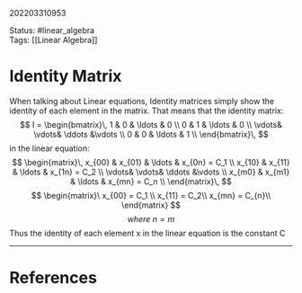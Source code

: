 202203310953

Status: #linear_algebra  
Tags: [[Linear Algebra]]

# Identity Matrix


When talking about Linear equations, Identity matrices simply show the identity of each element in the matrix.
That means that the identity matrix:
$$
I = 
\begin{bmatrix}\,  
	1 & 0 & \ldots & 0 \\
	0 & 1 & \ldots & 0 \\
	\vdots& \vdots& \ddots &\vdots  \\
	0 & 0 & \ldots & 1 \\
\end{bmatrix}\,
$$
in the linear equation:
$$ 
\begin{matrix}\,  
	x_{00} & x_{01} & \ldots & x_{0n} = C_1 \\
	x_{10} & x_{11} & \ldots & x_{1n} = C_2 \\
	\vdots& \vdots& \ddots &\vdots \\
	x_{m0} & x_{m1} & \ldots & x_{mn} = C_n \\
\end{matrix}\,
$$
$$
\begin{matrix}\
x_{00} = C_1 \\
x_{11} = C_2\\
x_{mn} = C_{n}\\
\end{matrix}
$$
$$where \  n = m$$
Thus the identity of each element x in the linear equation is the constant C

---
# References